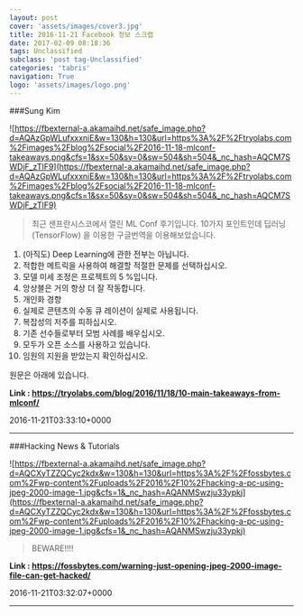 ```yaml
---
layout: post
cover: 'assets/images/cover3.jpg'
title: 2016-11-21 Facebook 정보 스크랩
date: 2017-02-09 08:18:36
tags: Unclassified
subclass: 'post tag-Unclassified'
categories: 'tabris'
navigation: True
logo: 'assets/images/logo.png'
---
```


###Sung Kim

![https://fbexternal-a.akamaihd.net/safe_image.php?d=AQAzGpWLufxxxniE&w=130&h=130&url=https%3A%2F%2Ftryolabs.com%2Fimages%2Fblog%2Fsocial%2F2016-11-18-mlconf-takeaways.png&cfs=1&sx=50&sy=0&sw=504&sh=504&_nc_hash=AQCM7SWDjF_zTlF9](https://fbexternal-a.akamaihd.net/safe_image.php?d=AQAzGpWLufxxxniE&w=130&h=130&url=https%3A%2F%2Ftryolabs.com%2Fimages%2Fblog%2Fsocial%2F2016-11-18-mlconf-takeaways.png&cfs=1&sx=50&sy=0&sw=504&sh=504&_nc_hash=AQCM7SWDjF_zTlF9)

>최근 샌프란시스코에서 열린  ML Conf 후기입니다. 10가지 포인트인데 딥러닝 (TensorFlow) 을 이용한 구글번역을 이용해보았습니다.

1. (아직도) Deep Learning에 관한 전부는 아닙니다.
2. 적합한 메트릭을 사용하여 해결할 적절한 문제를 선택하십시오.
3. 모델 미세 조정은 프로젝트의 5 %입니다.
4. 앙상블은 거의 항상 더 잘 작동합니다.
5. 개인화 경향
6. 실제로 콘텐츠의 수동 큐 레이션이 실제로 사용됩니다.
7. 복잡성의 저주를 피하십시오.
8. 기존 선수들로부터 모범 사례를 배우십시오.
9. 모두가 오픈 소스를 사용하고 있습니다.
10. 임원의 지원을 받았는지 확인하십시오.

원문은 아래에 있습니다.


**Link : <https://tryolabs.com/blog/2016/11/18/10-main-takeaways-from-mlconf/>**

2016-11-21T03:33:10+0000

---

###Hacking News & Tutorials

![https://fbexternal-a.akamaihd.net/safe_image.php?d=AQCXyTZZQCyc2kdx&w=130&h=130&url=https%3A%2F%2Ffossbytes.com%2Fwp-content%2Fuploads%2F2016%2F10%2Fhacking-a-pc-using-jpeg-2000-image-1.jpg&cfs=1&_nc_hash=AQANMSwzju33ypkj](https://fbexternal-a.akamaihd.net/safe_image.php?d=AQCXyTZZQCyc2kdx&w=130&h=130&url=https%3A%2F%2Ffossbytes.com%2Fwp-content%2Fuploads%2F2016%2F10%2Fhacking-a-pc-using-jpeg-2000-image-1.jpg&cfs=1&_nc_hash=AQANMSwzju33ypkj)

>BEWARE!!!!

**Link : <https://fossbytes.com/warning-just-opening-jpeg-2000-image-file-can-get-hacked/>**

2016-11-21T03:32:07+0000

---

